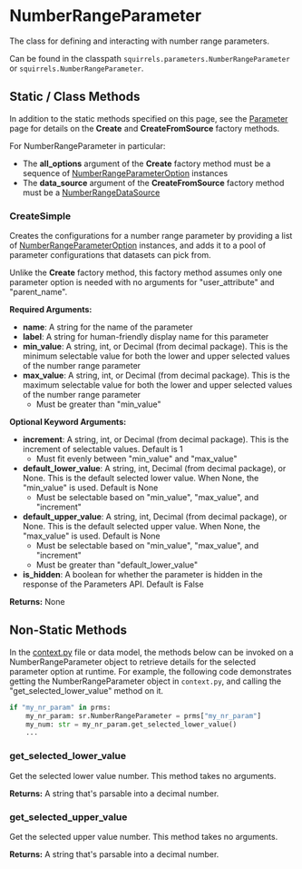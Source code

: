 # NumberRangeParameter

The class for defining and interacting with number range parameters. 

Can be found in the classpath `squirrels.parameters.NumberRangeParameter` or `squirrels.NumberRangeParameter`.

## Static / Class Methods

In addition to the static methods specified on this page, see the [Parameter] page for details on the **Create** and **CreateFromSource** factory methods.

For NumberRangeParameter in particular:
- The **all_options** argument of the **Create** factory method must be a sequence of [NumberRangeParameterOption](../parameter_options/NumberRangeParameterOption) instances
- The **data_source** argument of the **CreateFromSource** factory method must be a [NumberRangeDataSource](../data_sources/NumberRangeDataSource) 

### CreateSimple

Creates the configurations for a number range parameter by providing a list of [NumberRangeParameterOption](../parameter_options/NumberRangeParameterOption) instances, and adds it to a pool of parameter configurations that datasets can pick from.

Unlike the **Create** factory method, this factory method assumes only one parameter option is needed with no arguments for "user_attribute" and "parent_name".

**Required Arguments:**

- **name**: A string for the name of the parameter
- **label**: A string for human-friendly display name for this parameter
- **min_value**: A string, int, or Decimal (from decimal package). This is the minimum selectable value for both the lower and upper selected values of the number range parameter
- **max_value**: A string, int, or Decimal (from decimal package). This is the maximum selectable value for both the lower and upper selected values of the number range parameter
    - Must be greater than "min_value"

**Optional Keyword Arguments:**

- **increment**: A string, int, or Decimal (from decimal package). This is the increment of selectable values. Default is 1
    - Must fit evenly between "min_value" and "max_value"
- **default_lower_value**: A string, int, Decimal (from decimal package), or None. This is the default selected lower value. When None, the "min_value" is used. Default is None
    - Must be selectable based on "min_value", "max_value", and "increment"
- **default_upper_value**: A string, int, Decimal (from decimal package), or None. This is the default selected upper value. When None, the "max_value" is used. Default is None
    - Must be selectable based on "min_value", "max_value", and "increment"
    - Must be greater than "default_lower_value"
- **is_hidden**: A boolean for whether the parameter is hidden in the response of the Parameters API. Default is False

**Returns:** None

## Non-Static Methods

In the [context.py](../../../docs/topics/context) file or data model, the methods below can be invoked on a NumberRangeParameter object to retrieve details for the selected parameter option at runtime. For example, the following code demonstrates getting the NumberRangeParameter object in `context.py`, and calling the "get_selected_lower_value" method on it.

```python
if "my_nr_param" in prms:
    my_nr_param: sr.NumberRangeParameter = prms["my_nr_param"]
    my_num: str = my_nr_param.get_selected_lower_value()
    ...
```

### get_selected_lower_value

Get the selected lower value number. This method takes no arguments.

**Returns:** A string that's parsable into a decimal number.

### get_selected_upper_value

Get the selected upper value number. This method takes no arguments.

**Returns:** A string that's parsable into a decimal number.


[Parameter]: ./Parameter